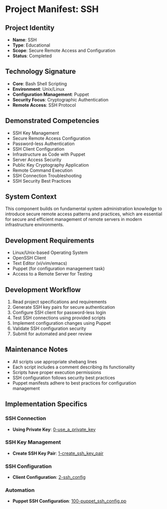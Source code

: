 # Project Manifest: SSH

## Project Identity
- **Name**: SSH
- **Type**: Educational
- **Scope**: Secure Remote Access and Configuration
- **Status**: Completed

## Technology Signature
- **Core**: Bash Shell Scripting
- **Environment**: Unix/Linux
- **Configuration Management**: Puppet
- **Security Focus**: Cryptographic Authentication
- **Remote Access**: SSH Protocol

## Demonstrated Competencies
- SSH Key Management
- Secure Remote Access Configuration
- Password-less Authentication
- SSH Client Configuration
- Infrastructure as Code with Puppet
- Server Access Security
- Public Key Cryptography Application
- Remote Command Execution
- SSH Connection Troubleshooting
- SSH Security Best Practices

## System Context
This component builds on fundamental system administration knowledge to introduce secure remote access patterns and practices, which are essential for secure and efficient management of remote servers in modern infrastructure environments.

## Development Requirements
- Linux/Unix-based Operating System
- OpenSSH Client
- Text Editor (vi/vim/emacs)
- Puppet (for configuration management task)
- Access to a Remote Server for Testing

## Development Workflow
1. Read project specifications and requirements
2. Generate SSH key pairs for secure authentication
3. Configure SSH client for password-less login
4. Test SSH connections using provided scripts
5. Implement configuration changes using Puppet
6. Validate SSH configuration security
7. Submit for automated and peer review

## Maintenance Notes
- All scripts use appropriate shebang lines
- Each script includes a comment describing its functionality
- Scripts have proper execution permissions
- SSH configuration follows security best practices
- Puppet manifests adhere to best practices for configuration management

## Implementation Specifics

### SSH Connection
- **Using Private Key**: [0-use_a_private_key](./0-use_a_private_key)

### SSH Key Management
- **Create SSH Key Pair**: [1-create_ssh_key_pair](./1-create_ssh_key_pair)

### SSH Configuration
- **Client Configuration**: [2-ssh_config](./2-ssh_config)

### Automation
- **Puppet SSH Configuration**: [100-puppet_ssh_config.pp](./100-puppet_ssh_config.pp)